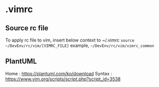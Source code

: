 # .vimrc

## Source rc file
To apply rc file to vim, insert below context to ~/.vimrc
`source ~/DevEnv/rc/vim/[VIMRC_FILE]`
example, `~/DevEnv/rc/vim/vimrc_common`

## PlantUML
Home : https://plantuml.com/ko/download
Syntax : https://www.vim.org/scripts/script.php?script_id=3538

